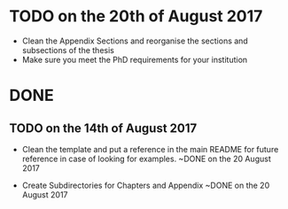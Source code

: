 
# TODO on the 20th of August 2017

* Clean the Appendix Sections and reorganise the sections and subsections of the thesis
* Make sure you meet the PhD requirements for your institution


# DONE


## TODO on the 14th of August 2017
*  Clean the template and put a reference in the main README for
future reference in case of looking for examples.
 ~DONE on the 20 August 2017

* Create Subdirectories for Chapters and Appendix
~DONE on the 20 August 2017
